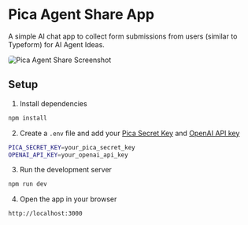 # Pica Agent Share App

A simple AI chat app to collect form submissions from users (similar to Typeform) for AI Agent Ideas.

<img src="https://assets.picaos.com/github/agent-idea-share.png" alt="Pica Agent Share Screenshot" style="border-radius: 5px;">

## Setup

1. Install dependencies

```bash
npm install
```

2. Create a `.env` file and add your [Pica Secret Key](https://app.picaos.com/settings/api-keys) and [OpenAI API key](https://platform.openai.com/api-keys)

```bash
PICA_SECRET_KEY=your_pica_secret_key
OPENAI_API_KEY=your_openai_api_key
```

3. Run the development server

```bash
npm run dev
```

4. Open the app in your browser

```bash
http://localhost:3000
```
